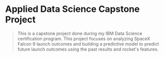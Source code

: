 # Applied Data Science Capstone Project    
> This is a capstone project done during my IBM Data Science certification program.
> This project focuses on analyzing SpaceX Falcon 9 launch outcomes and building a predictive model to predict future launch outcomes using the past results and rocket's features.
